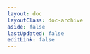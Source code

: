 ```yaml
---
layout: doc
layoutClass: doc-archive
aside: false
lastUpdated: false
editLink: false
---
```


<script setup>
import DocTimelineItem from './components/DocTimelineItem.vue'

</script>

<style lang="sass" src="./index.scss"></style>

<DocTimelineItem></DocTimelineItem>
